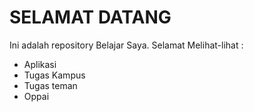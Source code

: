 #	SELAMAT DATANG
Ini adalah  repository Belajar Saya.
Selamat Melihat-lihat :
*	Aplikasi
*	Tugas Kampus
*	Tugas teman
*	Oppai